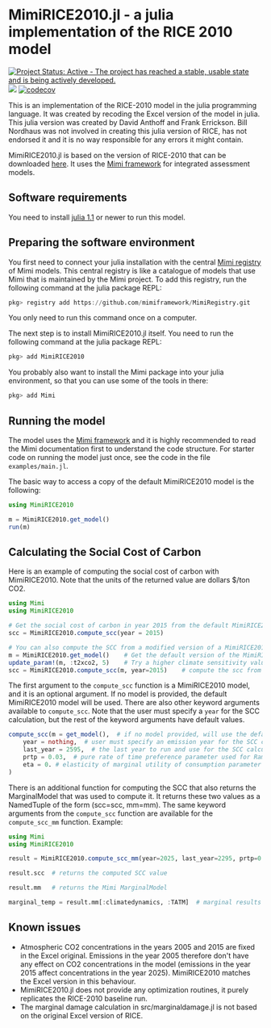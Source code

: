 # MimiRICE2010.jl - a julia implementation of the RICE 2010 model

[![Project Status: Active - The project has reached a stable, usable state and is being actively developed.](http://www.repostatus.org/badges/latest/active.svg)](http://www.repostatus.org/#active)
![](https://github.com/anthofflab/MimiRICE2010.jl/workflows/Run%20tests/badge.svg)
[![codecov](https://codecov.io/gh/anthofflab/MimiRICE2010.jl/branch/master/graph/badge.svg)](https://codecov.io/gh/anthofflab/MimiRICE2010.jl)


This is an implementation of the RICE-2010 model in the julia programming
language. It was created by recoding the Excel version of the model in
julia. This julia version was created by David Anthoff and Frank
Errickson. Bill Nordhaus was not involved in creating this julia version
of RICE, has not endorsed it and it is no way responsible for any errors
it might contain.

MimiRICE2010.jl is based on the version of RICE-2010 that can be downloaded
[here](http://www.econ.yale.edu/~nordhaus/homepage/RICEmodels.htm). It
uses the [Mimi framework](https://github.com/mimiframework/Mimi.jl) for
integrated assessment models.

## Software requirements

You need to install [julia 1.1](http://julialang.org/) or newer to run
this model.

## Preparing the software environment

You first need to connect your julia installation with the central
[Mimi registry](https://github.com/mimiframework/MimiRegistry) of Mimi models.
This central registry is like a catalogue of models that use Mimi that is
maintained by the Mimi project. To add this registry, run the following
command at the julia package REPL:

```julia
pkg> registry add https://github.com/mimiframework/MimiRegistry.git
```

You only need to run this command once on a computer.

The next step is to install MimiRICE2010.jl itself. You need to run the
following command at the julia package REPL:

```julia
pkg> add MimiRICE2010
```

You probably also want to install the Mimi package into your julia environment,
so that you can use some of the tools in there:

```julia
pkg> add Mimi
```

## Running the model

The model uses the [Mimi framework](https://github.com/mimiframework/Mimi.jl)
and it is highly recommended to read the Mimi documentation first to
understand the code structure. For starter code on running the model just once,
see the code in the file `examples/main.jl`.

The basic way to access a copy of the default MimiRICE2010 model is the following:
```julia
using MimiRICE2010

m = MimiRICE2010.get_model()
run(m)
```

## Calculating the Social Cost of Carbon

Here is an example of computing the social cost of carbon with MimiRICE2010. Note that the units of the returned value are dollars $/ton CO2.
```julia
using Mimi
using MimiRICE2010

# Get the social cost of carbon in year 2015 from the default MimiRICE2010 model:
scc = MimiRICE2010.compute_scc(year = 2015)

# You can also compute the SCC from a modified version of a MimiRICE2010 model:
m = MimiRICE2010.get_model()    # Get the default version of the MimiRICE2010 model
update_param!(m, :t2xco2, 5)    # Try a higher climate sensitivity value
scc = MimiRICE2010.compute_scc(m, year=2015)    # compute the scc from the modified model by passing it as the first argument to compute_scc
```
The first argument to the `compute_scc` function is a MimiRICE2010 model, and it is an optional argument. If no model is provided, the default MimiRICE2010 model will be used. 
There are also other keyword arguments available to `compute_scc`. Note that the user must specify a `year` for the SCC calculation, but the rest of the keyword arguments have default values.
```julia
compute_scc(m = get_model(),  # if no model provided, will use the default MimiRICE2010 model
    year = nothing,  # user must specify an emission year for the SCC calculation
    last_year = 2595,  # the last year to run and use for the SCC calculation. Default is the last year of the time dimension, 2595.
    prtp = 0.03,  # pure rate of time preference parameter used for Ramsey discounting
    eta = 0. # elasticity of marginal utility of consumption parameter discounting
)
```
There is an additional function for computing the SCC that also returns the MarginalModel that was used to compute it. It returns these two values as a NamedTuple of the form (scc=scc, mm=mm). The same keyword arguments from the `compute_scc` function are available for the `compute_scc_mm` function. Example:
```julia
using Mimi
using MimiRICE2010

result = MimiRICE2010.compute_scc_mm(year=2025, last_year=2295, prtp=0.025, eta = 0.)

result.scc  # returns the computed SCC value

result.mm   # returns the Mimi MarginalModel

marginal_temp = result.mm[:climatedynamics, :TATM]  # marginal results from the marginal model can be accessed like this
```


## Known issues

* Atmospheric CO2 concentrations in the years 2005 and 2015 are fixed in
the Excel original. Emissions in the year 2005 therefore don't have any
effect on CO2 concentrations in the model (emissions in the year 2015
affect concentrations in the year 2025). MimiRICE2010 matches the Excel
version in this behaviour.
* MimiRICE2010.jl does not provide any optimization routines, it purely
replicates the RICE-2010 baseline run.
* The marginal damage calculation in src/marginaldamage.jl is not based
on the original Excel version of RICE.
